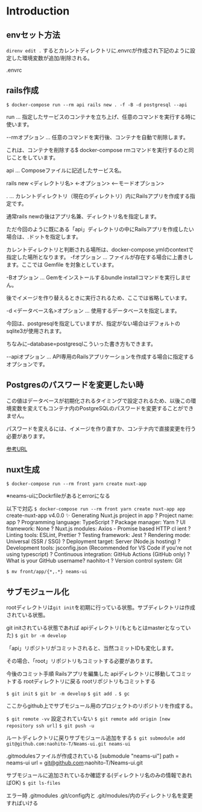 # Introduction


## envセット方法

`direnv edit .`
するとカレントディレクトリに.envrcが作成され下記のように設定した環境変数が追加/削除される。

.envrc


## rails作成

`$ docker-compose run --rm api rails new . -f -B -d postgresql --api`

run ... 指定したサービスのコンテナを立ち上げ、任意のコマンドを実行する時に使います。

--rmオプション ... 任意のコマンドを実行後、コンテナを自動で削除します。

これは、コンテナを削除する$ docker-compose rmコマンドを実行するのと同じことをしています。

api ... Composeファイルに記述したサービス名。

rails new <ディレクトリ名> <-オプション> <--モードオプション>

. ... カレントディレクトリ（現在のディレクトリ）内にRailsアプリを作成する指定です。

通常rails newの後はアプリ名兼、ディレクトリ名を指定します。

ただ今回のように既にある「api」ディレクトリの中にRailsアプリを作成したい場合は、.ドットを指定します。

カレントディレクトリと判断される場所は、docker-compose.ymlのcontextで指定した場所となります。
-fオプション ... ファイルが存在する場合に上書きします。ここでは Gemfile を対象としています。

-Bオプション ... Gemをインストールするbundle installコマンドを実行しません。

後でイメージを作り替えるときに実行されるため、ここでは省略しています。

-d <データベース名>オプション ... 使用するデータベースを指定します。

今回は、postgresqlを指定していますが、指定がない場合はデフォルトのsqlite3が使用されます。

ちなみに–database=postgresqlこういった書き方もできます。

--apiオプション ... API専用のRailsアプリケーションを作成する場合に指定するオプションです。

## Postgresのパスワードを変更したい時

この値はデータベースが初期化されるタイミングで設定されるため、以後この環境変数を変えてもコンテナ内のPostgreSQLのパスワードを変更することができません。

パスワードを変えるには、イメージを作り直すか、コンテナ内で直接変更を行う必要があります。

[参考URL](https://blog.cloud-acct.com/posts/u-docker-compose-rails6new)

## nuxt生成

`$ docker-compose run --rm front yarn create nuxt-app`

※neams-uiにDockrfileがあるとerrorになる

以下で対応
`$ docker-compose run --rm front yarn create nuxt-app app`
create-nuxt-app v4.0.0
✨  Generating Nuxt.js project in app
? Project name: app
? Programming language: TypeScript
? Package manager: Yarn
? UI framework: None
? Nuxt.js modules: Axios - Promise based HTTP cl
ient
? Linting tools: ESLint, Prettier
? Testing framework: Jest
? Rendering mode: Universal (SSR / SSG)
? Deployment target: Server (Node.js hosting)
? Development tools: jsconfig.json (Recommended
for VS Code if you're not using typescript)
? Continuous integration: GitHub Actions (GitHub
 only)
? What is your GitHub username? naohito-t
? Version control system: Git


`$ mv front/app/{*,.*} neams-ui`


## サブモジュール化

rootディレクトリは`git init`を初期に行っている状態。サブディレクトリは作成されている状態。

git initされている状態であれば
apiディレクトリ(もともとはmasterとなっていた)
`$ git br -m develop`

「api」リポジトリがコミットされると、当然コミットIDも変化します。

その場合、「root」リポジトリもコミットする必要があります。

今後のコミット手順
Railsアプリを編集した
apiディレクトリに移動してコミットする
rootディレクトリに戻る
rootリポジトリもコミットする

`$ git init`
`$ git br -m develop`
`$ git add .`
`$ gc`

ここからgithub上でサブモジュール用のプロジェクトのリポジトリを作成する。

`$ git remote -vv` 設定されていない
`$ git remote add origin [new repository ssh url]`
`$ git push -u `

ルートディレクトリに戻りサブモジュール追加をする
`$ git submodule add git@github.com:naohito-T/Neams-ui.git neams-ui`

.gitmodulesファイルが作成されている
[submodule "neams-ui"]
	path = neams-ui
	url = git@github.com:naohito-T/Neams-ui.git


サブモジュールに追加されているか確認する(ディレクトリ名のみの情報であればOK)
`$ git ls-files`

エラー時
.gitmodules
.git/config内と
.git/modules/内のディレクトリ名を変更すればいける
